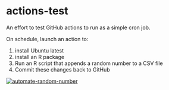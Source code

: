 # actions-test
An effort to test GitHub actions to run as a simple cron job.

On schedule, launch an action to:
1. install Ubuntu latest
2. install an R package
3. Run an R script that appends a random number to a CSV file
4. Commit these changes back to GitHub

[![automate-random-number](https://github.com/n8craig/actions-test/actions/workflows/main.yml/badge.svg)](https://github.com/n8craig/actions-test/actions/workflows/main.yml)
